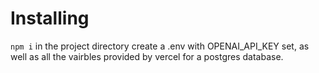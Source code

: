 

# Installing
```npm i``` in the project directory 
create a .env with OPENAI_API_KEY set, as well as all the vairbles provided by vercel for a postgres database.
